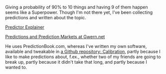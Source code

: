 Giving a probability of 90% to 10 things and having 9 of them happen seems like a Superpower. Though I'm not there yet, I've been collecting predictions and written about the topic.

[Predictor Explainer](https://nunosempere.github.io/calibration/prediction_explainer.pdf)

[Predictions and Prediction Markets at Gwern.net](http://www.gwern.net/Prediction-markets)

He uses PredictionBook.com, whereas I've written my own software, available and tweakable in [a Github repository:  Calibration](https://github.com/NunoSempere/calibration), partly because I like to make predictions about, f.ex., whether two of my friends are going to break up, partly because it didn't take that long, and partly because I wanted to.
